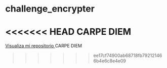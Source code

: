 # challenge_encrypter
<<<<<<< HEAD
CARPE DIEM
=======
<a href="https://https/maruizg25.github.io/challengue_encrypter/"> Visualiza mi repositorio </a>
CARPE DIEM
>>>>>>> ee17cf74900ab68718fb792121466b4e6c8e4e09
